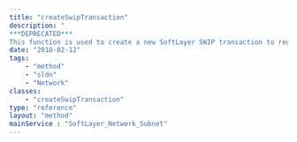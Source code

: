 ```yaml
---
title: "createSwipTransaction"
description: "
***DEPRECATED***
This function is used to create a new SoftLayer SWIP transaction to register your RWHOIS data with ARIN. SWIP transactions can only be initiated on subnets that contain more than 8 IP addresses. "
date: "2018-02-12"
tags:
    - "method"
    - "sldn"
    - "Network"
classes:
    - "createSwipTransaction"
type: "reference"
layout: "method"
mainService : "SoftLayer_Network_Subnet"
---
```


